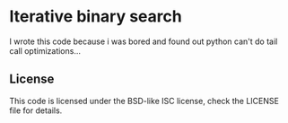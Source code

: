# Iterative binary search
I wrote this code because i was bored and found out python can't do tail call optimizations...
## License
This code is licensed under the BSD-like ISC license, check the LICENSE file for details.
